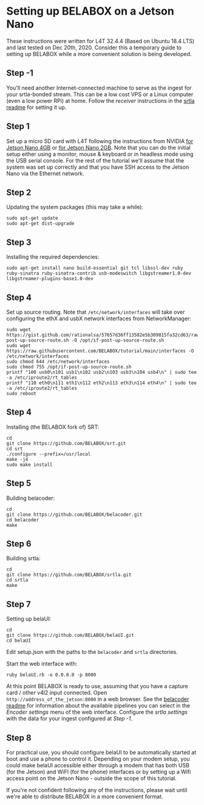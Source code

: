 Setting up BELABOX on a Jetson Nano
===================================

These instructions were written for L4T 32.4.4 (Based on Ubuntu 18.4 LTS) and last tested on Dec 20th, 2020. Consider this a temporary guide to setting up BELABOX while a more convenient solution is being developed.

Step -1
-------
You'll need another Internet-connected machine to serve as the ingest for your srtla-bonded stream. This can be a low cost VPS or a Linux computer (even a low power RPi) at home. Follow the *receiver* instructions in the [srtla readme](https://github.com/BELABOX/srtla/) for setting it up.

Step 1
------
Set up a micro SD card with L4T following the instructions from NVIDIA [for Jetson Nano 4GB](https://developer.nvidia.com/embedded/learn/get-started-jetson-nano-devkit) or [for Jetson Nano 2GB](https://developer.nvidia.com/embedded/learn/get-started-jetson-nano-2gb-devkit). Note that you can do the initial setup either using a monitor, mouse & keyboard or in headless mode using the USB serial console. For the rest of the tutorial we'll assume that the system was set up correctly and that you have SSH access to the Jetson Nano via the Ethernet network.

Step 2
------
Updating the system packages (this may take a while):

    sudo apt-get update
    sudo apt-get dist-upgrade

Step 3
------
Installing the required dependencies:

    sudo apt-get install nano build-essential git tcl libssl-dev ruby ruby-sinatra ruby-sinatra-contrib usb-modeswitch libgstreamer1.0-dev libgstreamer-plugins-base1.0-dev
    
Step 4
------
Set up source routing. Note that `/etc/network/interfaces` will take over configuring the ethX and usbX network interfaces from NetworkManager:

    sudo wget https://gist.github.com/rationalsa/57657d36ff13582e5b309815fa32cd63/raw/6986fcf64ea8ad57fc4b3cb4e585e96d64e4dfec/if-post-up-source-route.sh -O /opt/if-post-up-source-route.sh
    sudo wget https://raw.githubusercontent.com/BELABOX/tutorial/main/interfaces -O /etc/network/interfaces
    sudo chmod 644 /etc/network/interfaces
    sudo chmod 755 /opt/if-post-up-source-route.sh
    printf "100 usb0\n101 usb1\n102 usb2\n103 usb3\n104 usb4\n" | sudo tee -a /etc/iproute2/rt_tables
    printf "110 eth0\n111 eth1\n112 eth2\n113 eth3\n114 eth4\n" | sudo tee -a /etc/iproute2/rt_tables
    sudo reboot

Step 4
------
Installing (the BELABOX fork of) SRT:

    cd
    git clone https://github.com/BELABOX/srt.git
    cd srt
    ./configure --prefix=/usr/local
    make -j4
    sudo make install

Step 5
------
Building belacoder:

    cd
    git clone https://github.com/BELABOX/belacoder.git
    cd belacoder
    make
    
Step 6
------
Building srtla:

    cd
    git clone https://github.com/BELABOX/srtla.git
    cd srtla
    make

Step 7
------
Setting up belaUI:

    cd
    git clone https://github.com/BELABOX/belaUI.git
    cd belaUI

Edit setup.json with the paths to the `belacoder` and `srtla` directories.

Start the web interface with:

    ruby belaUI.rb -o 0.0.0.0 -p 8080

At this point BELABOX is ready to use, assuming that you have a capture card / other v4l2 input connected. Open `http://address_of_the_jetson:8080` in a web browser. See the [belacoder readme](https://github.com/BELABOX/belacoder) for information about the available pipelines you can select in the *Encoder settings* menu of the web interface. Configure the *srtla settings* with the data for your ingest configured at *Step -1*.

Step 8
------

For practical use, you should configure belaUI to be automatically started at boot and use a phone to control it. Depending on your modem setup, you could make belaUI accessible either through a modem that has both USB (for the Jetson) and WiFI (for the phone) interfaces or by setting up a Wifi access point on the Jetson Nano - outside the scope of this tutorial.

If you're not confident following any of the instructions, please wait until we're able to distribute BELABOX in a more convenient format.
